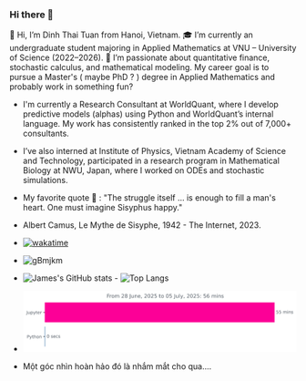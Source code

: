 ### Hi there 👋

👋 Hi, I’m Dinh Thai Tuan from Hanoi, Vietnam.
🎓 I’m currently an undergraduate student majoring in Applied Mathematics at VNU – University of Science (2022–2026).
📌 I’m passionate about quantitative finance, stochastic calculus, and mathematical modeling. My career goal is to pursue a Master's ( maybe PhD ? ) degree in Applied Mathematics and probably work in something fun? 

+ I'm currently a Research Consultant at WorldQuant, where I develop predictive models (alphas) using Python and WorldQuant’s internal language. My work has consistently ranked in the top 2% out of 7,000+ consultants.

+ I’ve also interned at Institute of Physics, Vietnam Academy of Science and Technology, participated in a research program in Mathematical Biology at NWU, Japan, where I worked on ODEs and stochastic simulations.
- My favorite quote 💬 : "The struggle itself ... is enough to fill a man's heart. One must imagine Sisyphus happy."
- Albert Camus,  Le Mythe de Sisyphe, 1942 - The Internet, 2023.
- [![wakatime](https://wakatime.com/badge/user/018d6a49-7696-436f-bee3-e5396b1cc291.svg)](https://wakatime.com/@018d6a49-7696-436f-bee3-e5396b1cc291)
- ![gBmjkm](https://github.com/SisypheanHUS/SisypheanHUS/assets/122086282/256a6782-a3ac-44da-9618-ddf940c6af72)
- ![James's GitHub stats](https://github-readme-stats.vercel.app/api?username=SisypheanHUS&theme=dark&show_icons=true) - ![Top Langs](https://github-readme-stats.vercel.app/api/top-langs/?username=sisypheanhus&theme=dark)

- <img
  src="https://github.com/sisypheanhus/sisypheanhus/blob/main/images/stat.svg"
  alt="Activity Update"
/>
- Một góc nhìn hoàn hảo đó là nhắm mắt cho qua....

<!--
**SisypheanHUS/SisypheanHUS** is a ✨ _special_ ✨ repository because its `README.md` (this file) appears on your GitHub profile.

Here are some ideas to get you started:

- 🔭 I’m currently working on ...
- 🌱 I’m currently learning ...
- 👯 I’m looking to collaborate on ...
- 🤔 I’m looking for help with ...
-  Ask me about ...
- 📫 How to reach me: ...
- 😄 Pronouns: ...
- ⚡ Fun fact: ...
-->
